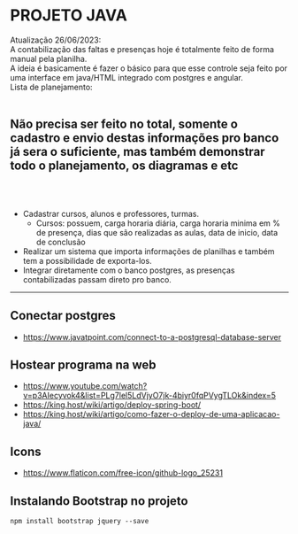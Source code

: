 # PROJETO JAVA
Atualização 26/06/2023: <br>
A contabilização das faltas e presenças hoje é totalmente feito de forma manual pela planilha.<br>
A ideia é basicamente é fazer o básico para que esse controle seja feito por uma interface em java/HTML integrado com postgres e angular.<br>
Lista de planejamento:
<br>
<br>
<h2>Não precisa ser feito no total, somente o cadastro e envio destas informações pro banco já sera o suficiente, mas também demonstrar todo o planejamento, os diagramas e etc</h2>
<br>
<br>

- Cadastrar cursos, alunos e professores, turmas.
    - Cursos: possuem, carga horaria diária, carga horaria minima em % de presença, dias que são realizadas as aulas, data de inicio, data de conclusão
- Realizar um sistema que importa informações de planilhas e também tem a possibilidade de exporta-los.
- Integrar diretamente com o banco postgres, as presenças contabilizadas passam direto pro banco.

---

## Conectar postgres 
- https://www.javatpoint.com/connect-to-a-postgresql-database-server

## Hostear programa na web
- https://www.youtube.com/watch?v=p3AIecyvok4&list=PLg7lel5LdVjyO7jk-4biyr0fqPVygTLOk&index=5
- https://king.host/wiki/artigo/deploy-spring-boot/
- https://king.host/wiki/artigo/como-fazer-o-deploy-de-uma-aplicacao-java/

## Icons
- https://www.flaticon.com/free-icon/github-logo_25231

## Instalando Bootstrap no projeto
```
npm install bootstrap jquery --save
```
      
       

                             
